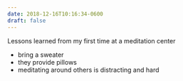 ```yaml
---
date: 2018-12-16T10:16:34-0600
draft: false
---
```




Lessons learned from my first time at a meditation center

*   bring a sweater
*   they provide pillows
*   meditating around others is distracting and hard



